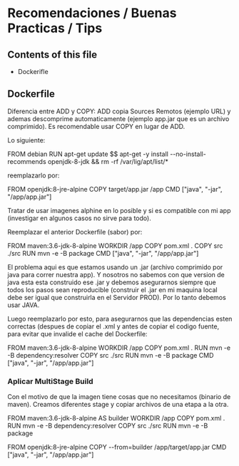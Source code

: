 # Recomendaciones / Buenas Practicas / Tips

## Contents of this file

 - Dockerifle
 
## Dockerfile

Diferencia entre ADD y COPY: ADD copia Sources Remotos (ejemplo URL) y ademas descomprime automaticamente (ejemplo app.jar que es un archivo comprimido). Es recomendable usar COPY en lugar de ADD.

Lo siguiente: 

FROM debian
RUN apt-get update $$ apt-get -y install  --no-install-recommends openjdk-8-jdk && rm -rf /var/lig/apt/list/*

reemplazarlo por:

FROM openjdk:8-jre-alpine
COPY target/app.jar /app
CMD ["java", "-jar", "/app/app.jar"]

Tratar de usar imagenes alphine en lo posible y si es compatible con mi app (investigar en algunos casos no sirve para todo).

Reemplazar el anterior Dockerfile (sabor) por:

FROM maven:3.6-jdk-8-alpine
WORKDIR /app
COPY pom.xml .
COPY src ./src
RUN mvn -e -B package
CMD ["java", "-jar", "/app/app.jar"]

El problema aqui es que estamos usando un .jar (archivo comprimido por java para correr nuestra app). Y nosotros no sabemos con que version de java esta esta construido ese .jar y debemos asegurarnos siempre que todos los pasos sean reproducible (construir el .jar en mi maquina local debe ser igual que construirla en el Servidor PROD). Por lo tanto debemos usar JAVA.

Luego reemplazarlo por esto, para asegurarnos que las dependencias esten correctas (despues de copiar el .xml y antes de copiar el codigo fuente, para  evitar que invalide el cache del Dockerfile: 

FROM maven:3.6-jdk-8-alpine
WORKDIR /app
COPY pom.xml .
RUN mvn -e -B dependency:resolver
COPY src ./src
RUN mvn -e -B package
CMD ["java", "-jar", "/app/app.jar"]

### Aplicar MultiStage Build

Con el motivo de que la imagen tiene cosas que no necesitamos (binario de maven). Creamos diferentes stage y copiar archivos de una etapa a la otra. 

FROM maven:3.6-jdk-8-alpine AS builder
WORKDIR /app
COPY pom.xml .
RUN mvn -e -B dependency:resolver
COPY src ./src
RUN mvn -e -B package

FROM openjdk:8-jre-alpine
COPY --from=builder /app/target/app.jar
CMD ["java", "-jar", "/app/app.jar"]
